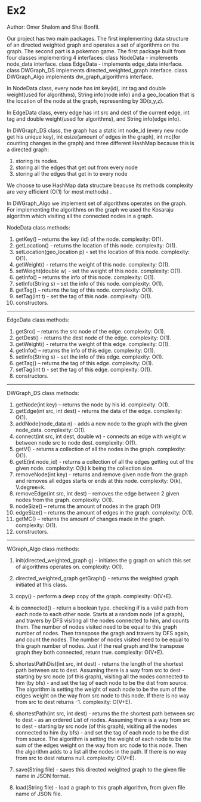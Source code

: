 # Ex2
Author: Omer Shalom and Shai Bonfil.


Our project has two main packages. The first implementing data structure of an directed weighted graph
and operates a set of algorithms on the graph. The second part is a pokemon game.
The first package built from four classes implementing 4 interfaces: 
class NodeData - implements node_data interface.
class EdgeData - implements edge_data interface.
class DWGraph_DS implements directed_weighted_graph interface.
class DWGraph_Algo implements dw_graph_algorithms interface.

In NodeData class, every node has int key(id), int tag and double weight(used for algorithms), String info(node info) and
a geo_location that is the location of the node at the graph, representing by 3D(x,y,z).

In  EdgeData class, every edge has int src and dest of the current edge, int tag and double weight(used for algorithms),
and String info(edge info). 

In DWGraph_DS class, the graph has a static int node_id (every new node get his unique key), int esize(amount of edges in the graph), int mc(for counting changes in the graph) and three different HashMap because this is a directed graph:
1) storing its nodes.
2) storing all the edges that get out from every node
3) storing all the edges that get in to every node

We choose to use HashMap data structure beacuse its methods complexity are very efficient (O(1) for most methods) .

In DWGraph_Algo we implement set of algorithms operates on the graph. For implementing the algorithms on the
graph we used the Kosaraju algorithm which visiting all the connected nodes in a graph. 


NodeData class methods:
1. getKey() – returns the key (id) of the node. complexity: O(1).
2. getLocation() - returns the location of this node. complexity: O(1).
3. setLocation(geo_location p) - set the location of this node. complexity: O(1).
4. getWeight() - returns the weight of this node. complexity: O(1).
5. setWeight(double w) - set the weight of this node. complexity: O(1).
6. getInfo()  – returns the info of this node. complexity: O(1).
7. setInfo(String s) – set the info of this node. complexity: O(1).
8. getTag() – returns the tag of this node. complexity: O(1).
9. setTag(int t) - set the tag of this node. complexity: O(1).
10. constructors.

*****************************************************************************************

EdgeData class methods:
1. getSrc() – returns the src node of the edge. complexity: O(1).
2. getDest() - returns the dest node of the edge. complexity: O(1).
3. getWeight() - returns the weight of this edge. complexity: O(1).
4. getInfo()  – returns the info of this edge. complexity: O(1).
5. setInfo(String s) – set the info of this edge. complexity: O(1).
6. getTag() – returns the tag of this edge. complexity: O(1).
7. setTag(int t) - set the tag of this edge. complexity: O(1).
8. constructors.

*****************************************************************************************

DWGraph_DS class methods:
1. getNode(int key) – returns the node by his id. complexity: O(1).
2. getEdge(int src, int dest) - returns the data of the edge. complexity: O(1).
3. addNode(node_data n) - adds a new node to the graph with the given node_data. complexity: O(1).
4. connect(int src, int dest, double w) - connects an edge with weight w between node src to node dest. complexity: O(1).
5. getV() - returns a collection of all the nodes in the graph. complexity: O(1).
6. getE(int node_id) - returns a collection of all the edges getting out of the given node. complexity: O(k) k being the collection size.
7. removeNode(int key) -  returns and remove given node from the graph and removes all edges starts or ends at this node. complexity: O(k), V.degree=k.
8. removeEdge(int src, int dest) – removes the edge between 2 given nodes from the graph. complexity: O(1).
9. nodeSize() – returns the amount of nodes in the graph O(1)
10. edgeSize() – returns the amount of edges in the graph. complexity: O(1).
11. getMC() – returns the amount of changes made in the graph. complexity: O(1).
12. constructors.

*****************************************************************************************

WGraph_Algo class methods:
1. init(directed_weighted_graph g) - initiates the g graph on which this set of algorithms operates on. complexity: O(1).
2. directed_weighted_graph getGraph() - returns the weighted graph initiated at this class.
3. copy() - perform a deep copy of the graph. complexity: O(V+E).

4. is connected() - 
return a boolean type. checking if is a valid path from each node to each other node.
Starts at a random node (of a graph), and travers by DFS visiting all the nodes connected to him, and counts them.
The number of nodes visited need to be equal to this graph number of nodes. Then transpose the gragh and travers by DFS again,
and count the nodes. The number of nodes visited need to be equal to this graph number of nodes. Just if the real graph and the
transpose graph they both connected, return true. 
complexity: O(V+E).

5. shortestPathDist(int src, int dest) - 
returns the length of the shortest path between src to dest.
Assuming there is a way from src to dest - starting by src node (of this graph), visiting all the nodes connected to him (by bfs) - and set the tag of each node to be the dist from source. The algorithm is setting the weight of each node to be the sum of the edges weight on the way from src node to this node.
If there is no way from src to dest returns -1.
complexity: O(V+E).

6. shortestPath(int src, int dest) - 
returns the the shortest path between src to dest - as an ordered List of nodes.
Assuming there is a way from src to dest - starting by src node (of this graph), visiting all the nodes connected to him (by bfs) - and set the tag of each node to be the dist from source. The algorithm is setting the weight of each node to be the sum of the edges weight on the way from src node to this node.
Then the algorithm adds to a list all the nodes in the path.
If there is no way from src to dest returns null.
complexity: O(V+E).

7. save(String file) - saves this directed weighted graph to the given file name in JSON format.
8. load(String file) - load a graph to this graph algorithm, from given file name of JSON file.

